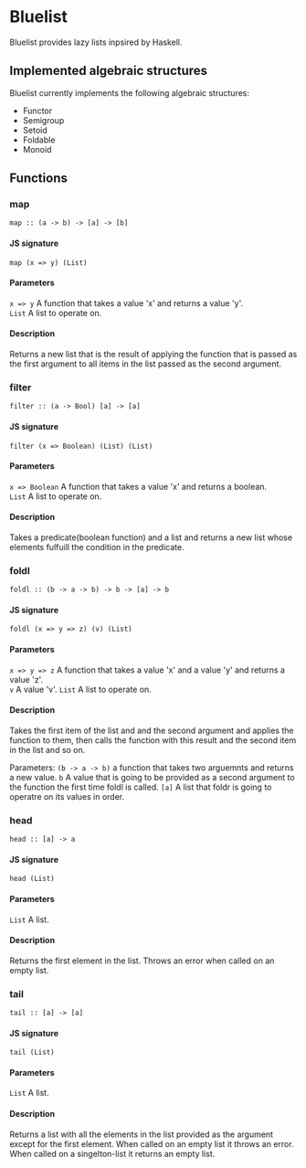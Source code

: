 # Bluelist

Bluelist provides lazy lists inpsired by Haskell.

## Implemented algebraic structures

Bluelist currently implements the following algebraic structures:

- Functor
- Semigroup
- Setoid
- Foldable
- Monoid

## Functions

### map

`map :: (a -> b) -> [a] -> [b]`

#### JS signature

`map (x => y) (List)`

#### Parameters

`x => y` A function that takes a value 'x' and returns a value 'y'.\
`List` A list to operate on.

#### Description

Returns a new list that is the result of applying the function that is passed as the first argument
to all items in the list passed as the second argument.

### filter

`filter :: (a -> Bool) [a] -> [a]`

#### JS signature

`filter (x => Boolean) (List) (List)`

#### Parameters

`x => Boolean` A function that takes a value 'x' and returns a boolean.\
`List` A list to operate on.

#### Description

Takes a predicate(boolean function) and a list and returns a new list whose elements fulfuill the condition in the predicate.

### foldl

`foldl :: (b -> a -> b) -> b -> [a] -> b`

#### JS signature

`foldl (x => y => z) (v) (List)`

#### Parameters

`x => y => z` A function that takes a value 'x' and a value 'y' and returns a value 'z'.\
`v` A value 'v'.
`List` A list to operate on.

#### Description

Takes the first item of the list and and the second argument and applies the function to them, then calls the function with this result and the second item in the list and so on.

Parameters:
`(b -> a -> b)`
a function that takes two arguemnts and returns a new value.
`b`
A value that is going to be provided as a second argument to the function the first time foldl is called.
`[a]`
A list that foldr is going to operatre on its values in order.

### head

`head :: [a] -> a`

#### JS signature

`head (List)`

#### Parameters

`List` A list.

#### Description

Returns the first element in the list. Throws an error when called on an empty list.

### tail

`tail :: [a] -> [a]`

#### JS signature

`tail (List)`

#### Parameters

`List` A list.

#### Description

Returns a list with all the elements in the list provided as the argument except for the first element.
When called on an empty list it throws an error.
When called on a singelton-list it returns an empty list.